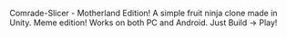 Comrade-Slicer - Motherland Edition!
A simple fruit ninja clone made in Unity. Meme edition! Works on both PC and Android. Just Build -> Play!

